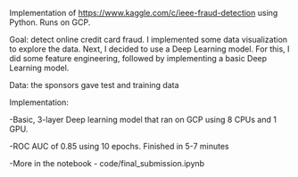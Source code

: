 Implementation of https://www.kaggle.com/c/ieee-fraud-detection using Python. Runs on GCP.

Goal: detect online credit card fraud. I implemented some data visualization to explore the data. Next, I decided to use a Deep Learning model. For this, I did some feature engineering, followed by implementing a basic Deep Learning model.

Data: the sponsors gave test and training data

Implementation:

-Basic, 3-layer Deep learning model that ran on GCP using 8 CPUs and 1 GPU.

-ROC AUC of 0.85 using 10 epochs. Finished in 5-7 minutes

-More in the notebook - code/final_submission.ipynb
